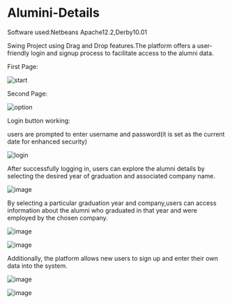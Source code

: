 # Alumini-Details

Software used:Netbeans Apache12.2,Derby10.01

Swing Project using Drag and Drop features.The platform offers a user-friendly login and signup process to facilitate access to the alumni data.

First Page:

![start](https://github.com/Muskan-Thakur/Alumini-Details/assets/106293646/75cf5692-a981-4e83-856a-2dcc8d59f439)

Second Page:

![option](https://github.com/Muskan-Thakur/Alumini-Details/assets/106293646/aadc17b6-e06d-4a7c-a539-a46f1127f710)

Login button working:

users are prompted to enter username and password(it is set as the current date for enhanced security)

![login](https://github.com/Muskan-Thakur/Alumini-Details/assets/106293646/0d860290-4935-48e9-b533-8139e3518d22)

After successfully logging in, users can explore the alumni details by selecting the desired year of graduation and associated company name.

![image](https://github.com/Muskan-Thakur/Alumini-Details/assets/106293646/49777028-2260-44d0-be57-aa8f96937275)

By selecting a particular graduation year and company,users can access information about the alumni who graduated in that year and were employed by the chosen company. 

![image](https://github.com/Muskan-Thakur/Alumini-Details/assets/106293646/5ecbb80b-ee8c-4a30-8529-950eb28f4c9d)

![image](https://github.com/Muskan-Thakur/Alumini-Details/assets/106293646/4d36d3b9-58af-4294-b01c-e0f3cad8cd89)

Additionally, the platform allows new users to sign up and enter their own data into the system. 

![image](https://github.com/Muskan-Thakur/Alumini-Details/assets/106293646/cd4fda78-be76-411d-8583-b1e385350a88)

![image](https://github.com/Muskan-Thakur/Alumini-Details/assets/106293646/74b6532c-5786-4678-9aa5-9f799167450d)



